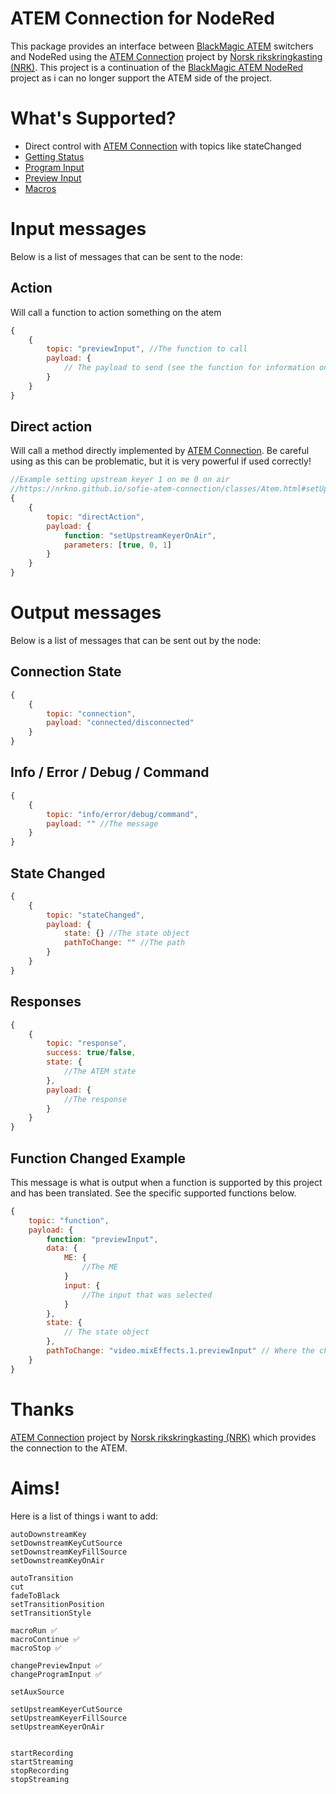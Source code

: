 # ATEM Connection for NodeRed
This package provides an interface between [BlackMagic ATEM](Blackmagic) switchers and NodeRed using the [ATEM Connection](https://github.com/nrkno/sofie-atem-connection) project by [Norsk rikskringkasting (NRK)](https://github.com/nrkno). This project is a continuation of the [BlackMagic ATEM NodeRed](https://github.com/haydendonald/blackmagic-atem-nodered) project as i can no longer support the ATEM side of the project.


# What's Supported?
* Direct control with [ATEM Connection](https://github.com/nrkno/sofie-atem-connection) with topics like stateChanged
* [Getting Status](https://github.com/haydendonald/atem-connection-nodered/blob/main/docs/getters.md)
* [Program Input](https://github.com/haydendonald/atem-connection-nodered/blob/main/docs/previewInput.md)
* [Preview Input](https://github.com/haydendonald/atem-connection-nodered/blob/main/docs/programInput.md)
* [Macros](https://github.com/haydendonald/atem-connection-nodered/blob/main/docs/macro.md)


# Input messages
Below is a list of messages that can be sent to the node:

## Action
Will call a function to action something on the atem
```javascript
{
    {
        topic: "previewInput", //The function to call
        payload: {
            // The payload to send (see the function for information on this)
        }
    }
}
```

## Direct action
Will call a method directly implemented by [ATEM Connection](https://nrkno.github.io/sofie-atem-connection/classes/Atem.html). Be careful using as this can be problematic, but it is very powerful if used correctly!
```javascript
//Example setting upstream keyer 1 on me 0 on air
//https://nrkno.github.io/sofie-atem-connection/classes/Atem.html#setUpstreamKeyerOnAir
{
    {
        topic: "directAction",
        payload: {
            function: "setUpstreamKeyerOnAir",
            parameters: [true, 0, 1]
        }
    }
}
```

# Output messages
Below is a list of messages that can be sent out by the node:

## Connection State

```javascript
{
    {
        topic: "connection",
        payload: "connected/disconnected"
    }
}
```

## Info / Error / Debug / Command

```javascript
{
    {
        topic: "info/error/debug/command",
        payload: "" //The message
    }
}
```

## State Changed

```javascript
{
    {
        topic: "stateChanged",
        payload: {
            state: {} //The state object
            pathToChange: "" //The path
        }
    }
}
```

## Responses

```javascript
{
    {
        topic: "response",
        success: true/false,
        state: {
            //The ATEM state
        },
        payload: {
            //The response
        }
    }
}
```

## Function Changed Example
This message is what is output when a function is supported by this project and has been translated. See the specific supported functions below.
```javascript
{
    topic: "function",
    payload: {
        function: "previewInput",
        data: {
            ME: {
                //The ME
            }
            input: {
                //The input that was selected
            }
        }, 
        state: {
            // The state object
        }, 
        pathToChange: "video.mixEffects.1.previewInput" // Where the change came from specifically
    }
}
```


# Thanks
[ATEM Connection](https://github.com/nrkno/sofie-atem-connection) project by [Norsk rikskringkasting (NRK)](https://github.com/nrkno) which provides the connection to the ATEM.



# Aims!
Here is a list of things i want to add:
```
autoDownstreamKey
setDownstreamKeyCutSource
setDownstreamKeyFillSource
setDownstreamKeyOnAir

autoTransition
cut
fadeToBlack
setTransitionPosition
setTransitionStyle

macroRun ✅
macroContinue ✅
macroStop ✅

changePreviewInput ✅
changeProgramInput ✅

setAuxSource

setUpstreamKeyerCutSource
setUpstreamKeyerFillSource
setUpstreamKeyerOnAir 


startRecording
startStreaming
stopRecording
stopStreaming
```